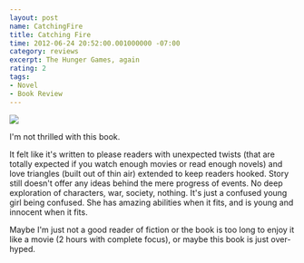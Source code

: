 ```yaml
---
layout: post
name: CatchingFire
title: Catching Fire
time: 2012-06-24 20:52:00.001000000 -07:00
category: reviews
excerpt: The Hunger Games, again
rating: 2
tags:
- Novel
- Book Review
---
```

<img class="imageOnRight" src="{{ site.reviewsImagesFolder }}{{ page.name }}/CatchingFireCover.jpg">

<div class="stars" title="{{ page.rating }} Stars" data-percent="{{ page.rating }}"></div>

I'm not thrilled with this book.  

<span class="spoiler-tag">It felt like it's written to please readers with unexpected twists (that are totally expected if you watch enough movies or read enough novels) and love triangles (built out of thin air) extended to keep readers hooked. Story still doesn't offer any ideas behind the mere progress of events. No deep exploration of characters, war, society, nothing. It's just a confused young girl being confused. She has amazing abilities when it fits, and is young and innocent when it fits.</span>  

Maybe I'm just not a good reader of fiction or the book is too long to enjoy it like a movie (2 hours with complete focus), or maybe this book is just over-hyped.  